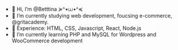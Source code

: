- 👋 Hi, I’m @Betttina ≽^•⩊•^≼
- 👀 I’m currently studying web development, foucsing e-commerce, @gritacademy.
- 🚀 Experience: HTML, CSS, Javascript, React, Node.js
- 🌱 I’m currently learning  PHP and MySQL for Wordpress and WooCommerce development
  


<!---
Betttina/Betttina is a ✨ special ✨ repository because its `README.md` (this file) appears on your GitHub profile.
You can click the Preview link to take a look at your changes.
--->
